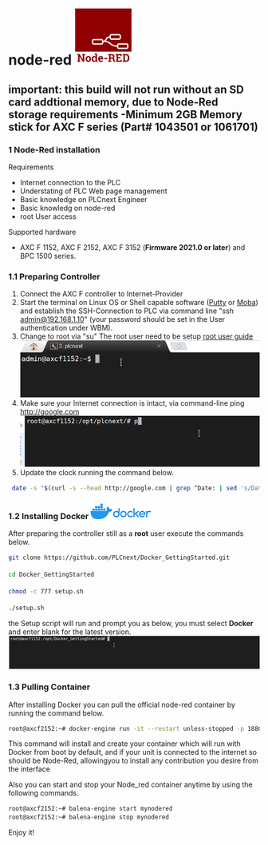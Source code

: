 

# node-red ![](images/nodererlogo.png)
## important: this build will not run without an SD card addtional memory, due to Node-Red storage requirements -Minimum 2GB Memory stick for AXC F series (Part# 1043501 or 1061701)

### **1 Node-Red installation**

Requirements
  * Internet connection to the PLC
  * Understating of PLC Web page management
  * Basic knowledge on PLCnext Engineer
  * Basic knowledg on node-red
  * root User access

Supported hardware
* AXC F 1152, AXC F 2152, AXC F 3152 (**Firmware 2021.0 or later**) and BPC 1500 series. 

### **1.1 Preparing Controller**  

1. Connect the AXC F controller to Internet-Provider
2. Start the terminal on Linux OS or Shell capable software ([Putty](https://www.chiark.greenend.org.uk/~sgtatham/putty/latest.html) or [Moba](https://mobaxterm.mobatek.net/download.html)) and establish the SSH-Connection to PLC via command line "ssh admin@192.168.1.10" (your password should be set in the User authentication under WBM).
3. Change to root via "su" The root user need to be setup [root user guide](<https://github.com/plcnextusa/PLCnext-Guides/blob/master/Appendices/Appendix%204%20How%20to%20create%20a%20root%20user%20in%20SSH.pdf>)
   ![](images/rootuser.gif)
4. Make sure your Internet connection is intact, via command-line ping http://google.com
   ![](images/ping.gif)
5. Update the clock running the command below.

```bash
 date -s "$(curl -s --head http://google.com | grep ^Date: | sed 's/Date: //g')"
```
### **1.2 Installing Docker** ![](images/docker.png)

After preparing the controller still as a **root** user execute the commands below.

```bash
git clone https://github.com/PLCnext/Docker_GettingStarted.git 

cd Docker_GettingStarted

chmod -c 777 setup.sh

./setup.sh
```
the Setup script will run and prompt you as below, you must select **Docker** and enter blank for the latest version.
![](images/dcokerinstall.gif)

### **1.3 Pulling Container**

After installing Docker you can pull the official node-red container by running the command below. 

```bash
root@axcf2152:~# docker-engine run -it --restart unless-stopped -p 1880:1880 --network=host --privileged --name=mynodered nodered/node-red
```

This command will install and create your container which will run with Docker from boot by default, and if your unit is connected to the internet so should be Node-Red, allowingyou to install any contribution you desire from the interface

Also you can start and stop your Node_red container anytime by using the following commands.
```bash
root@axcf2152:~# balena-engine start mynodered
root@axcf2152:~# balena-engine stop mynodered
```


Enjoy it!

